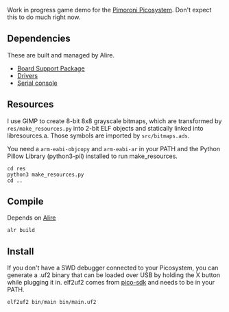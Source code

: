 Work in progress game demo for the [Pimoroni Picosystem](https://shop.pimoroni.com/products/picosystem). Don't expect this to do much right now.

## Dependencies
These are built and managed by Alire.

- [Board Support Package](https://github.com/JeremyGrosser/picosystem_bsp)
- [Drivers](https://github.com/JeremyGrosser/rp2040_hal)
- [Serial console](https://github.com/JeremyGrosser/synack_misc)

## Resources
I use GIMP to create 8-bit 8x8 grayscale bitmaps, which are transformed by `res/make_resources.py` into 2-bit ELF objects and statically linked into libresources.a. Those symbols are imported by `src/bitmaps.ads`.

You need a `arm-eabi-objcopy` and `arm-eabi-ar` in your PATH and the Python Pillow Library (python3-pil) installed to run make_resources.

    cd res
    python3 make_resources.py
    cd ..

## Compile
Depends on [Alire](https://alire.ada.dev/)

    alr build

## Install
If you don't have a SWD debugger connected to your Picosystem, you can generate a .uf2 binary that can be loaded over USB by holding the X button while plugging it in. elf2uf2 comes from [pico-sdk](https://github.com/raspberrypi/pico-sdk) and needs to be in your PATH.

    elf2uf2 bin/main bin/main.uf2
